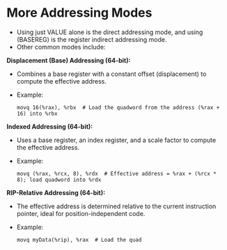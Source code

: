 # More Addressing Modes

- Using just VALUE alone is the direct addressing mode, and using (BASEREG) is the register indirect addressing mode.
- Other common modes include:

**Displacement (Base) Addressing (64-bit):**

- Combines a base register with a constant offset (displacement) to compute the effective address.

- Example:

  ```assembly
  movq 16(%rax), %rbx  # Load the quadword from the address (%rax + 16) into %rbx
  ```

**Indexed Addressing (64-bit):**

- Uses a base register, an index register, and a scale factor to compute the effective address.

- Example:

  ```assembly
  movq (%rax, %rcx, 8), %rdx  # Effective address = %rax + (%rcx * 8); load quadword into %rdx
  ```

**RIP-Relative Addressing (64-bit):**

- The effective address is determined relative to the current instruction pointer, ideal for position-independent code.

- Example:

  ```assembly
  movq myData(%rip), %rax  # Load the quad
  ```